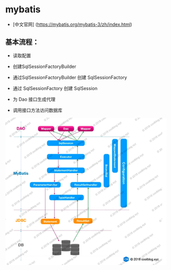 # mybatis


- [中文官网] (https://mybatis.org/mybatis-3/zh/index.html)


## 基本流程：

- 读取配置

- 创建SqlSessionFactoryBuilder

- 通过SqlSessionFactoryBuilder 创建 SqlSessionFactory

- 通过 SqlSessionFactory 创建 SqlSession

- 为 Dao 接口生成代理

- 调用接口方法访问数据库

![整体架构](https://github.com/liangxiong/liang.tech/blob/master/开源项目/数据库/orm/mybatis/res/mybatis_execute.png)
